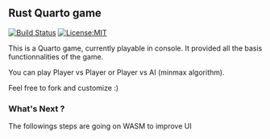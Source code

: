 ## Rust Quarto game

[![Build Status](https://github.com/Apolixit/rust_quarto/actions/workflows/rust.yml/badge.svg)](https://github.com/Apolixit/rust_quarto/actions)
[![License:MIT](https://img.shields.io/badge/License-MIT-yellow.svg)](https://opensource.org/licenses/MIT)

This is a Quarto game, currently playable in console.
It provided all the basis functionnalities of the game.

You can play Player vs Player or Player vs AI (minmax algorithm).

Feel free to fork and customize :)

### What's Next ?
The followings steps are going on WASM to improve UI
